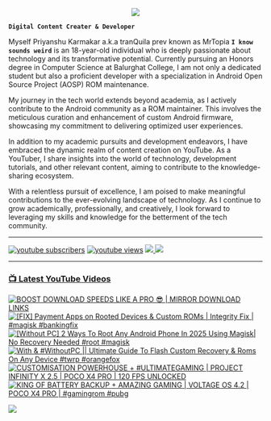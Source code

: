 <p align="center">
  <img src="https://readme-typing-svg.herokuapp.com?lines=Hello+World!;Welcome+to+my+Profile!;MrTopia!;A+Passionate+Developer+from+INDIA!&center=true&width=380&height=55">
</p>


**`Digital Content Creater & Developer`**

Myself Priyanshu Karmakar a.k.a tranQuila prev known as MrTopia **`I know sounds weird`** is an 18-year-old individual who is deeply passionate about technology and its transformative potential. Currently pursuing an Honors degree in Computer Science at Balurghat College, I am not only a dedicated student but also a proficient developer with a specialization in Android Open Source Project (AOSP) ROM maintenance.

My journey in the tech world extends beyond academia, as I actively contribute to the Android community as a ROM maintainer. This involves the meticulous curation and enhancement of custom Android firmware, showcasing my commitment to delivering optimized user experiences.

In addition to my academic pursuits and development endeavors, I have embraced the dynamic realm of content creation on YouTube. As a YouTuber, I share insights into the world of technology, development tutorials, and other relevant content, aiming to contribute to the knowledge-sharing ecosystem.

With a relentless pursuit of excellence, I am poised to make meaningful contributions to the ever-evolving landscape of technology. As I continue to grow academically, professionally, and creatively, I look forward to leveraging my skills and knowledge for the betterment of the tech community. 

---

<!-- Social icons section -->
 <p align="left">
      <a href="https://www.youtube.com/@topiatv.official">
         <img alt="youtube subscribers" title="Subscribe to my YouTube channel" src="https://custom-icon-badges.demolab.com/youtube/channel/subscribers/UCD3rA1qQuUMQaFnzvkFp5NA?color=%23E05D44&label=SUBSCRIBE&logo=video&logoColor=white&style=for-the-badge&labelColor=CE4630"/></a> 
      <a href="https://www.youtube.com/@topiatv.official">
         <img alt="youtube views" title="YouTube views" src="https://custom-icon-badges.demolab.com/youtube/channel/views/UCD3rA1qQuUMQaFnzvkFp5NA?color=%23E1AD0E&logo=eye&logoColor=white&style=for-the-badge&labelColor=C79600"/></a>
      <a href="https://t.me/MrTopiA">
        <img src="https://custom-icon-badges.demolab.com/badge/MrTopiA-229ed9?style=for-the-badge&logo=telegram&logoColor=white">
    <a href="https://www.buymeacoffee.com/mrtopia">
        <img src="https://custom-icon-badges.demolab.com/badge/MrTopia-ffff00?style=for-the-badge&logo=coffee-meow">
   </p>
      
---

### 📺 Latest YouTube Videos

<!-- BEGIN YOUTUBE-CARDS -->
[![BOOST DOWNLOAD SPEEDS LIKE A PRO 😎 | MIRROR DOWNLOAD LINKS](https://ytcards.demolab.com/?id=wcwvyXTVZY0&title=BOOST+DOWNLOAD+SPEEDS+LIKE+A+PRO+%F0%9F%98%8E+%7C+MIRROR+DOWNLOAD+LINKS&lang=en&timestamp=1742711702&background_color=%230d1117&title_color=%23ffffff&stats_color=%23dedede&max_title_lines=1&width=250&border_radius=5 "BOOST DOWNLOAD SPEEDS LIKE A PRO 😎 | MIRROR DOWNLOAD LINKS")](https://www.youtube.com/watch?v=wcwvyXTVZY0)
[![[FIX] Payment Apps on Rooted Devices & Custom ROMs | Integrity Fix | #magisk #bankingfix](https://ytcards.demolab.com/?id=JXTP7KZrGVs&title=%5BFIX%5D+Payment+Apps+on+Rooted+Devices+%26+Custom+ROMs+%7C+Integrity+Fix+%7C+%23magisk+%23bankingfix&lang=en&timestamp=1742020800&background_color=%230d1117&title_color=%23ffffff&stats_color=%23dedede&max_title_lines=1&width=250&border_radius=5 "[FIX] Payment Apps on Rooted Devices & Custom ROMs | Integrity Fix | #magisk #bankingfix")](https://www.youtube.com/watch?v=JXTP7KZrGVs)
[![[Without PC] 2 Ways To Root Any Android Phone In 2025 Using Magisk| No Recovery Needed #root #magisk](https://ytcards.demolab.com/?id=AMc3KDIhZLY&title=%5BWithout+PC%5D+2+Ways+To+Root+Any+Android+Phone+In+2025+Using+Magisk%7C+No+Recovery+Needed+%23root+%23magisk&lang=en&timestamp=1741774560&background_color=%230d1117&title_color=%23ffffff&stats_color=%23dedede&max_title_lines=1&width=250&border_radius=5 "[Without PC] 2 Ways To Root Any Android Phone In 2025 Using Magisk| No Recovery Needed #root #magisk")](https://www.youtube.com/watch?v=AMc3KDIhZLY)
[![With & #WithoutPC || Ultimate Guide To Flash Custom Recovery & Roms On Any Device #twrp #orangefox](https://ytcards.demolab.com/?id=7ZzK9qBxv7M&title=With+%26+%23WithoutPC+%7C%7C+Ultimate+Guide+To+Flash+Custom+Recovery+%26+Roms+On+Any+Device+%23twrp+%23orangefox&lang=en&timestamp=1740821403&background_color=%230d1117&title_color=%23ffffff&stats_color=%23dedede&max_title_lines=1&width=250&border_radius=5 "With & #WithoutPC || Ultimate Guide To Flash Custom Recovery & Roms On Any Device #twrp #orangefox")](https://www.youtube.com/watch?v=7ZzK9qBxv7M)
[![CUSTOMISATION POWERHOUSE + #ULTIMATEGAMING | PROJECT INFINITY X 2.5 | POCO X4 PRO | 120 FPS UNLOCKED](https://ytcards.demolab.com/?id=Et3NLiQrVp8&title=CUSTOMISATION+POWERHOUSE+%2B+%23ULTIMATEGAMING+%7C+PROJECT+INFINITY+X+2.5+%7C+POCO+X4+PRO+%7C+120+FPS+UNLOCKED&lang=en&timestamp=1739526300&background_color=%230d1117&title_color=%23ffffff&stats_color=%23dedede&max_title_lines=1&width=250&border_radius=5 "CUSTOMISATION POWERHOUSE + #ULTIMATEGAMING | PROJECT INFINITY X 2.5 | POCO X4 PRO | 120 FPS UNLOCKED")](https://www.youtube.com/watch?v=Et3NLiQrVp8)
[![KING OF BATTERY BACKUP + AMAZING GAMING | VOLTAGE OS 4.2 | POCO X4 PRO | #gamingrom #pubg](https://ytcards.demolab.com/?id=pz7XcTNhEoY&title=KING+OF+BATTERY+BACKUP+%2B+AMAZING+GAMING+%7C+VOLTAGE+OS+4.2+%7C+POCO+X4+PRO+%7C+%23gamingrom+%23pubg&lang=en&timestamp=1739169015&background_color=%230d1117&title_color=%23ffffff&stats_color=%23dedede&max_title_lines=1&width=250&border_radius=5 "KING OF BATTERY BACKUP + AMAZING GAMING | VOLTAGE OS 4.2 | POCO X4 PRO | #gamingrom #pubg")](https://www.youtube.com/watch?v=pz7XcTNhEoY)
<!-- END YOUTUBE-CARDS -->

[<img src="https://custom-icon-badges.demolab.com/badge/-Subscribe%20For%20More-red?style=for-the-badge&logo=video&logoColor=white"/>](https://www.youtube.com/@topiatv.official)


#
